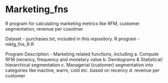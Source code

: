 # Marketing_fns
R program for calculating marketing metrics like RFM, customer segmentation, revenue per cusotmer

Dataset - purchases.txt, included in this repository.
R program - mktg_fns_R.R

Program Description - Marketing related functions, including
       a. Compute RFM (recency, frequency and monetary value
       b. Dendograms & Statistical/ hierarchical segmentation
       c. Managerial (customer) segmentation into categories 
           like inactive, warm, cold etc. based on recency
       d. revenue per customer


